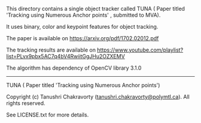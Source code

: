 This directory contains a single object tracker called TUNA ( Paper titled 'Tracking using Numerous Anchor points' , submitted to MVA). 

It uses binary, color and keypoint features for object tracking.

The paper is available on https://arxiv.org/pdf/1702.02012.pdf

The tracking results are available on https://www.youtube.com/playlist?list=PLvx9pbx5AC7q4bV4RwiitGgJHu2OZXEMV

The algorithm has dependency of OpenCV library 3.1.0




-----------
TUNA ( Paper titled 'Tracking using Numerous Anchor points')

Copyright (c) Tanushri Chakravorty (tanushri.chakravorty@polymtl.ca). All rights reserved.

See LICENSE.txt for more details.

